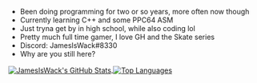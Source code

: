 
- Been doing programming for two or so years, more often now though
- Currently learning C++ and some PPC64 ASM
- Just tryna get by in high school, while also coding lol
- Pretty much full time gamer, I love GH and the Skate series
- Discord: JamesIsWack#8330
- Why are you still here?

<a href="https://github.com/JamesIsWack/">
  <img align="center" src="https://github-readme-stats.vercel.app/api?username=JamesIsWack&hide=prs&show_icons=true&line_height=33&count_private=true&theme=dark" alt="JamesIsWack's GitHub Stats" />
</a>
<a href="https://github.com/JamesIsWack/jamesiswack.github.io/">
  <img align="center" src="https://github-readme-stats.vercel.app/api/top-langs/?username=JamesIsWack&&hide=cmake&layout=compact&theme=dark" alt="Top Languages" />
</a>

